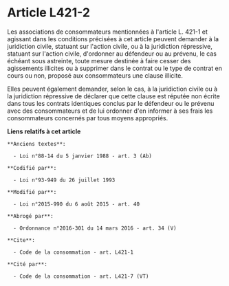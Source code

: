# Article L421-2

Les associations de consommateurs mentionnées à l'article L. 421-1 et agissant dans les conditions précisées à cet article
peuvent demander à la juridiction civile, statuant sur l'action civile, ou à la juridiction répressive, statuant sur l'action
civile, d'ordonner au défendeur ou au prévenu, le cas échéant sous astreinte, toute mesure destinée à faire cesser des
agissements illicites ou à supprimer dans le contrat ou le type de contrat en cours ou non, proposé aux consommateurs une
clause illicite. 

Elles peuvent également demander, selon le cas, à la juridiction civile ou à la juridiction répressive de déclarer que cette
clause est réputée non écrite dans tous les contrats identiques conclus par le défendeur ou le prévenu avec des consommateurs
et de lui ordonner d'en informer à ses frais les consommateurs concernés par tous moyens appropriés.

**Liens relatifs à cet article**

	**Anciens textes**:

	  - Loi n°88-14 du 5 janvier 1988 - art. 3 (Ab)

	**Codifié par**:

	  - Loi n°93-949 du 26 juillet 1993

	**Modifié par**:

	  - Loi n°2015-990 du 6 août 2015 - art. 40

	**Abrogé par**:

	  - Ordonnance n°2016-301 du 14 mars 2016 - art. 34 (V)

	**Cite**:

	  - Code de la consommation - art. L421-1

	**Cité par**:

	  - Code de la consommation - art. L421-7 (VT)
